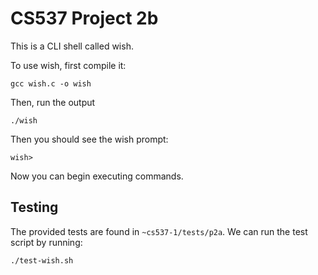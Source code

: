 # CS537 Project 2b

This is a CLI shell called wish.

To use wish, first compile it:

```
gcc wish.c -o wish
```

Then, run the output

```
./wish
```

Then you should see the wish prompt:

```
wish>
```

Now you can begin executing commands.

## Testing

The provided tests are found in `~cs537-1/tests/p2a`.  We can run the test script by running:
```
./test-wish.sh
```

